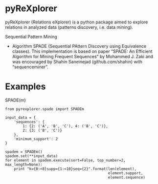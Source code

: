 pyReXplorer
=====

pyReXplorer (Relations eXplorer) is a python package aimed to explore relations 
in analyzed data (patterns discovery, i.e. data mining).

Sequential Pattern Mining

- Algorithm SPADE (Sequential PAttern Discovery using Equivalence classes). This 
implementation is based on paper “SPADE: An Efficient Algorithm for Mining 
Frequent Sequences” by Mohammed J. Zaki and was encouraged by Shahin Saneinejad 
(github.com/shahin) with “sequenceminer”.



Examples
=====

SPADE(m)

    from pyrexplorer.spade import SPADEm
    
    input_data = {
        'sequences': {
            1: {2: ('A', 'B', 'C'), 4: ('B', 'C')},
            2: {3: ('B', 'C')}
        },
        'minimum_support': 2
    }
    
    spadem = SPADEm()
    spadem.set(**input_data)
    for element in spadem.execute(sort=False, top_number=2, max_length=None):
        print "k={0:<8}supp={1:<10}seq={2}".format(len(element),
                                                   element.support,
                                                   element.sequence)
